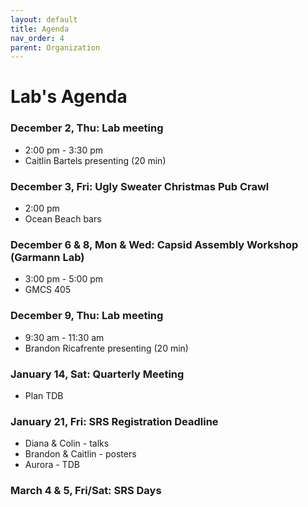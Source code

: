 ```yaml
---
layout: default
title: Agenda
nav_order: 4
parent: Organization
---
```


# Lab's Agenda


### December 2, Thu: Lab meeting
+ 2:00 pm - 3:30 pm
+ Caitlin Bartels presenting (20 min)

### December 3, Fri: Ugly Sweater Christmas Pub Crawl
+ 2:00 pm
+ Ocean Beach bars

### December 6 & 8, Mon & Wed: Capsid Assembly Workshop (Garmann Lab)
+ 3:00 pm - 5:00 pm
+ GMCS 405

### December 9, Thu: Lab meeting
+ 9:30 am - 11:30 am
+ Brandon Ricafrente presenting (20 min)

### January 14, Sat: Quarterly Meeting
+ Plan TDB

### January 21, Fri: SRS Registration Deadline
+ Diana & Colin - talks
+ Brandon & Caitlin - posters
+ Aurora - TDB

### March 4 & 5, Fri/Sat: SRS Days
